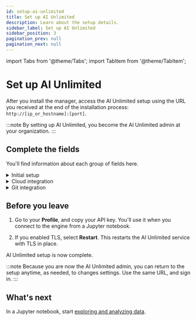 ```yaml
---
id: setup-ai-unlimited
title: Set up AI Unlimited
description: Learn about the setup details.
sidebar_label: Set up AI Unlimited
sidebar_position: 3
pagination_prev: null
pagination_next: null
---
```


import Tabs from '@theme/Tabs';
import TabItem from '@theme/TabItem';

# Set up AI Unlimited

After you install the manager, access the AI Unlimited setup using the URL you received at the end of the installation process: `http://[ip_or_hostname]:[port]`. 

:::note
By setting up AI Unlimited, you become the AI Unlimited admin at your organization.
:::


## Complete the fields

You'll find information about each group of fields here.

<details>

<summary>Initial setup</summary>

<br />
**AI Unlimited base URL**&mdash;***(label will change)*** The URL you used to access the setup. You received it when you installed the manager.

**Note:** We've used the term "manager" to refer to the AI Unlimited component you installed. Now that it's installed, its user interface and underlying functionality are simply "AI Unlimited."  

**Git provider**&mdash;GitHub or GitLab.

**Service log level**&mdash;The level of detail to see in AI Unlimited logs.

**Engine IP network type**

Select **Private** if you deploy the engine in the same Virtual Private Cloud as AI Unlimited.

**Public** or **Private** refers to how AI Unlimited should communicate with the engine. The engine might have a public IP address, a private IP address, or both. Indicate the type of IP address to which AI Unlimited should connect.

**Use TLS**

We recommend that you use [Transport Layer Security (TLS)](/docs/glossary.md#glo-tls) to secure connections to AI Unlimited and safeguard your data in transit.

- If you are using an [application load balancer (ALB)](/docs/glossary.md#glo-alb), with certification termination enabled, select **False**.

- If you are using a [network load balancer (NLB)](/docs/glossary.md#glo-nlb) or no load balancer, select **True.**

	- **Service TLS certificate** and **Service TLS certificate key**&mdash;If you have a certificate issued by a trusted Certificate Authority (CA), you can provide it and its key. You'll be responsible for managing the certificate lifecycle, including renewal and validation. If you have specific requirements or need more control over your certificates, bringing your own is a good option.

	- Or select **Generate Certs** to use a Teradata system-generated certificate. It automatically renews before it expires.

<br />
Select **Save Changes**.

</details>


<details>

<summary>Cloud integration</summary>
<br />
When you deploy the engine from a Jupyter notebook, you can specify different values for the setup fields labelled **Default**.

<Tabs>
<TabItem value="aws1" label="AWS">
<br />
**Default region**&mdash;The AWS region in which to deploy the engine. We recommend choosing the region closest to your primary work location.

**Default subnet ID**&mdash;The [AWS subnet](https://docs.aws.amazon.com/vpc/latest/userguide/configure-subnets.html) in which to deploy the engine. The AWS console shows the subnets in the region.

**Default IAM role**

- The [IAM role](https://docs.aws.amazon.com/IAM/latest/UserGuide/id_roles_create.html) for the AWS resources that deploy the engine. Leave blank to let AI Unlimited create the role&mdash;if your security allows this. Otherwise, create an IAM role using this policy: [ai-unlimited-workspaces.json](https://github.com/Teradata/ai-unlimited/blob/develop/deployments/aws/policies/ai-unlimited-workspaces.json).
- If AI Unlimited creates the role, it creates it for the AWS [cluster](/docs/glossary.md#glo-cluster) that deploys the engine&mdash;each time you deploy the engine. If your organization creates the role, it must accommodate any cluster that might deploy the engine.
		
**Resource tags**&mdash;You can [tag](https://docs.aws.amazon.com/tag-editor/latest/userguide/tagging.html) the AWS resources that deploy the engine to make them easier to manage.

**Inbound security**

Use these fields to allow source traffic to reach the engine:
- **Default [CIDRs](/docs/glossary.md#glo-cidr)**
- **Default [security group](https://docs.aws.amazon.com/vpc/latest/userguide/working-with-security-groups.html) names**&mdash;If you deploy the engine in the same Virtual Private Cloud as AI Unlimited, include the AI Unlimited security group in this field to ensure that AI Unlimited can communicate with the engine.
- **Default [prefix list](https://docs.aws.amazon.com/vpc/latest/userguide/managed-prefix-lists.html) names**

**Role prefix**&mdash;If AI Unlimited creates the role, this prefix is added to the role name.

**[Permissions boundary](https://docs.aws.amazon.com/IAM/latest/UserGuide/access_policies_boundaries.html) ARN**&mdash;If your IAM entities require a boundary, you can provide one here.   

<br />
Select **Save Changes**.

</TabItem>

<TabItem value="azure" label="Azure"> 

<br />
**Default region**&mdash;The Azure region in which to deploy the engine. We recommend choosing the region closest to your primary work location.

**Inbound security**

Use these fields to allow source traffic to reach the engine:

- **Default [CIDRs](/docs/glossary.md#glo-cidr)**
 
- **Default [application security group](https://learn.microsoft.com/en-us/azure/virtual-network/application-security-groups) names**&mdash;If you deploy the engine in the same Virtual Private Cloud as AI Unlimited, include the AI Unlimited application security group in this field to ensure that AI Unlimited can communicate with the engine.

**Resource tags**&mdash;You can [tag](https://learn.microsoft.com/en-us/azure/azure-resource-manager/management/tag-resources) the Azure resources that deploy the engine to make them easier to manage.

<br />
Select **Save Changes**.

</TabItem>
</Tabs>

</details>


<details>

<summary>Git integration</summary>

<Tabs>

<TabItem value="github" label="GitHub">

<br />
**GitHub base URL**&mdash;The URL for your GitHub account.

**GitHub client ID** and **GitHub client secret**&mdash;The credentials received from GitHub when your [OAuth app was created](/docs/install-ai-unlimited/git-requirements.md).

**Organization access**

Two organizations in your GitHub account can help with access control and repository management:

- Members of the **Authorizing organization** are able to sign in and authenticate themselves in AI Unlimited. If you don't specify an organization, any GitHub account user can sign in and authenticate.

- Project repositories are created in the **Repository organization**. If you don't specify an organization, projects will be in your personal GitHub space.

<br/>
Select **Authenticate**. Then, if prompted, sign in.

</TabItem>

<TabItem value="gitlab" label="GitLab">

<br />
**GitLab base URL**&mdash;The URL for your GitLab account.

**GitLab client ID** and **GitLab client secret**&mdash;The credentials received from GitLab when your [OAuth app was created](/docs/install-ai-unlimited/git-requirements.md).

**Group access**

Two groups in your GitLab account can help with access control and repository management:

- Members of the **Authorizing group** are able to sign in and authenticate themselves in AI Unlimited. If you don't specify a group, any GitLab account user can sign in and authenticate.

- All project repositories are created in the **Repository group**. If you don't specify a group, projects will be in your personal GitLab space.

<br/>
Select **Authenticate**. Then, if prompted, sign in.

</TabItem>
</Tabs>

</details>


## Before you leave

1. Go to your **Profile**, and copy your API key.
    You'll use it when you connect to the engine from a Jupyter notebook.

2. If you enabled TLS, select **Restart**. This restarts the AI Unlimited service with TLS in place.

AI Unlimited setup is now complete.

:::note
Because you are now the AI Unlimited admin, you can return to the setup anytime, as needed, to changes settings. Use the same URL, and sign in.
:::


## What's next

In a Jupyter notebook, start [exploring and analyzing data](/docs/explore-and-analyze-data/).
